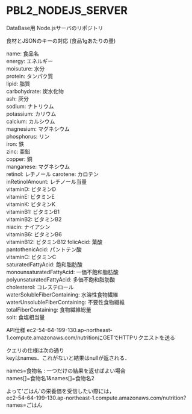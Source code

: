 PBL2_NODEJS_SERVER
==================

DataBase用 Node.jsサーバのリポジトリ

食材とJSONのキーの対応 (食品1gあたりの量)

name: 食品名  
energy: エネルギー  
moisuture: 水分  
protein: タンパク質  
lipid: 脂質  
carbohydrate: 炭水化物  
ash: 灰分  
sodium: ナトリウム  
potassium: カリウム  
calcium: カルシウム  
magnesium: マグネシウム  
phosphorus: リン  
iron:  鉄  
zinc: 亜鉛  
copper: 銅  
manganese: マグネシウム  
retinol: レチノール
carotene:  カロテン  
inRetinolAmount: レチノール当量  
vitaminD: ビタミンD  
vitaminE: ビタミンE  
vitaminK: ビタミンK  
vitaminB1: ビタミンB1  
vitaminB2: ビタミンB2  
niacin: ナイアシン  
vitaminB6: ビタミンB6  
vitaminB12: ビタミンB12	
folicAcid: 葉酸  
pantothenicAcid: パントテン酸  
vitaminC: ビタミンC  
saturatedFattyAcid: 飽和脂肪酸  
monounsaturatedFattyAcid: 一価不飽和脂肪酸  
polyunsaturatedFattyAcid: 多価不飽和脂肪酸  
cholesterol: コレステロール  
waterSolubleFiberContaining:	水溶性食物繊維  
waterUnsolubleFiberContaining: 不要性食物繊維  
totalFiberContaining: 食物繊維総量  
solt: 食塩相当量   

API仕様
ec2-54-64-199-130.ap-northeast-1.compute.amazonaws.com/nutritionにGETでHTTPリクエストを送る  

クエリの仕様は次の通り  
keyはnames．これがないと結果はnullが返される．  


names=食物名 : 一つだけの結果を返せばよい場合  
names[]=食物名1&names[]=食物名2  

よって'ごはん'の栄養価を受信したい際には，  
ec2-54-64-199-130.ap-northeast-1.compute.amazonaws.com/nutrition?names=ごはん  




